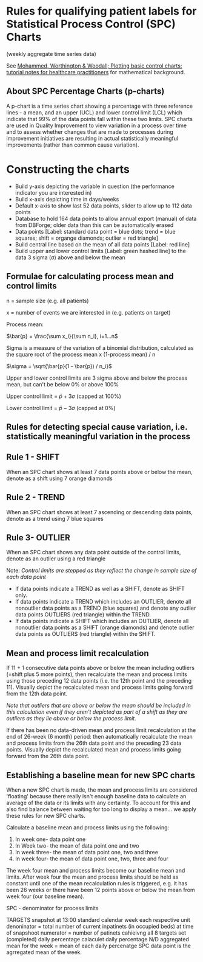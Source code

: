 # Rules for qualifying patient labels for Statistical Process Control (SPC) Charts

(weekly aggregate time series data)

See [Mohammed, Worthington & Woodall; Plotting basic control charts: tutorial notes for healthcare practitioners](https://qualitysafety.bmj.com/content/17/2/137) for mathematical background.

## About SPC Percentage Charts (p-charts)
A p-chart is a time series chart showing a percentage with three reference lines - a mean, and an upper (UCL) and lower control limit (LCL) which indicate that 99% of the data points fall within these two limits. SPC charts are used in Quality Improvement to view variation in a process over time and to assess whether changes that are made to processes during improvement initiatives are resulting in actual statistically meaningful improvements (rather than common cause variation).

# Constructing the charts

* Build y-axis depicting the variable in question (the performance indicator you are interested in)
* Build x-axis depicting time in days/weeks
* Default x-axis to show last 52 data points, slider to allow up to 112 data points
* Database to hold 164 data points to allow annual export (manual) of data from DBForge; older data than this can be automatically erased
* Data points [Label: standard data point = blue dots; trend = blue squares; shift = organge diamonds; outlier = red triangle]
* Build central line based on the mean of all data points [Label: red line]
* Build upper and lower control limits [Label: green hashed line] to the data 3 sigma (σ) above and below the mean

## Formulae for calculating process mean and control limits

n = sample size (e.g. all patients)

x = number of events we are interested in (e.g. patients on target)

Process mean:

$\bar{p} = \frac{\sum x_i}{\sum n_i}, i=1...n$

Sigma is a measure of the variation of a binomial distribution, calculated as the square root of the process mean x (1-process mean) / n

$\sigma = \sqrt{\bar{p}(1 - \bar{p}) / n_i}$

Upper and lower control limits are 3 sigma above and below the process mean, but can't be below 0% or above 100%

Upper control limit = $\bar{p} + 3 \sigma$ (capped at 100%)

Lower control limit = $\bar{p} - 3 \sigma$ (capped at 0%)



## Rules for detecting special cause variation, i.e. statistically meaningful variation in the process

## Rule 1 - SHIFT 

When an SPC chart shows at least 7 data points above or below the mean, denote as a shift using 7 orange diamonds  

## Rule 2 - TREND  

When an SPC chart shows at least 7 ascending or descending data points, denote as a trend using 7 blue squares  

## Rule 3- OUTLIER 

When an SPC chart shows any data point outside of the control limits, denote as an outlier using a red triangle  

Note: *Control limits are stepped as they reflect the change in sample size of each data point* 

- If data points indicate a TREND as well as a  SHIFT, denote as SHIFT only. 
- If data points indicate a TREND which includes an OUTLIER, denote all nonoutlier data points as a TREND (blue squares) and denote any outlier data points OUTLIERS (red triangle) within the TREND. 
- If data points indicate a SHIFT which includes an OUTLIER, denote all nonoutlier data points as a SHIFT (orange diamonds) and denote outlier data points as OUTLIERS (red triangle) within the SHIFT. 

## Mean and process limit recalculation

If 11 + 1 consecutive data points above or below the mean including outliers (=shift plus 5 more points), then recalculate the mean and process limits using those preceding 12 data points (i.e. the 12th point and the preceding 11). Visually depict the recalculated mean and process limits going forward from the 12th data point. 

*Note that outliers that are above or below the mean should be included in this calculation even if they aren't depicted as part of a shift as they are outliers as they lie above or below the process limit.* 


If there has been no data-driven mean and process limit recalculation at the end of 26-week (6 month) period: then automatically recalculate the mean and process limits from the 26th data point and the preceding 23 data points. Visually depict the recalculated mean and process limits going forward from the 26th data point. 

## Establishing a baseline mean for new SPC charts

When a new SPC chart is made, the mean and process limits are considered 'floating' because there really isn't enough baseline data to calculate an average of the data or its limits with any certainty. To account for this and also find balance between waiting for too long to display a mean... we apply these rules for new SPC charts. 

Calculate a baseline mean and process limits using the following: 

1. In week one- data point one
2. In Week two- the mean of data point one and two
3. In week three- the mean of data point one, two and three
4. In week four- the mean of data point one, two, three and four

The week four mean and process limits become our baseline mean and limits. After week four the mean and process limits should be held as constant until one of the mean recalculation rules is triggered, e.g. it has been 26 weeks or there have been 12 points above or below the mean from week four (our baseline mean).


SPC - denominator for process limits

TARGETS
snapshot at 13:00 
standard calendar week
each respective unit
denoninator = total number of current inpatinets (in occupied beds) at time of snapshoot
numerator = number of patinets cahieivng all 8 targets set (completed) 
daily percentage
calaculet daily percentage N/D
aggregated mean for the week = mean of each daily percenatge
SPC data point is the agrregated mean of the week. 

